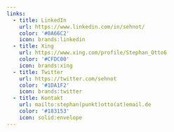 ```yaml
---
links:
  - title: LinkedIn
    url: https://www.linkedin.com/in/sehnot/
    color: '#0A66C2'
    icon: brands:linkedin
  - title: Xing
    url: https://www.xing.com/profile/Stephan_Otto6
    color: '#CFDC00'
    icon: brands:xing
  - title: Twitter
    url: https://twitter.com/sehnot
    color: '#1DA1F2'
    icon: brands:twitter
  - title: Kontakt
    url: mailto:stephan(punkt)otto(at)email.de
    color: '#183153'
    icon: solid:envelope
---
```

